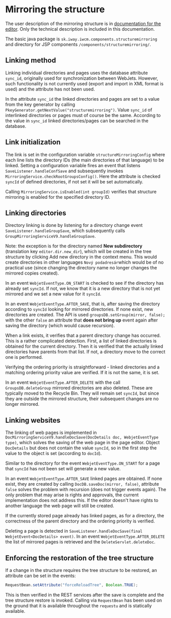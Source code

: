 # Mirroring the structure

The user description of the mirroring structure is in [documentation for the editor](../../redactor/apps/docmirroring/README.md). Only the technical description is included in this documentation.

The basic java package is `sk.iway.iwcm.components.structuremirroring` and directory for JSP components `/components/structuremirroring/`.

## Linking method

Linking individual directories and pages uses the database attribute `sync_id`, originally used for synchronization between WebJets. However, such functionality is not currently used (export and import in XML format is used) and the attribute has not been used.

In the attribute `sync_id` the linked directories and pages are set to a value from the key generator by calling `PkeyGenerator.getNextValue("structuremirroring")`. Value `sync_id` of interlinked directories or pages must of course be the same. According to the value in `sync_id` linked directories/pages can be searched in the database.

## Link initialization

The link is set in the configuration variable `structureMirroringConfig` where each line lists the directory IDs (the main directories of that language) to be linked. Setting a configuration variable fires an event that listens `SaveListener.handleConfSave` and subsequently invokes `MirroringService.checkRootGroupsConfig()`. Here the attribute is checked `syncId` of defined directories, if not set it will be set automatically.

Calling `MirroringService.isEnabled(int groupId)` verifies that structure mirroring is enabled for the specified directory ID.

## Linking directories

Directory linking is done by listening for a directory change event `SaveListener.handleGroupSave`, which subsequently calls `GroupMirroringServiceV9.handleGroupSave`.

Note: the exception is for the directory named **New subdirectory** (translation key `editor.dir.new_dir`), which will be created in the tree structure by clicking Add new directory in the context menu. This would create directories in other languages `Nový podadresár`which would be of no practical use (since changing the directory name no longer changes the mirrored copies created).

In an event `WebjetEventType.ON_START` is checked to see if the directory has already set `syncId`. If not, we know that it is a new directory that is not yet mirrored and we set a new value for it `syncId`.

In an event `WebjetEventType.AFTER_SAVE`, that is, after saving the directory according to `syncId` looking for mirrored directories. If none exist, new directories are created. The API is used `groupsDB.setGroup(mirror, false);` with the other `false` an attribute that **does not bring up** event again after saving the directory (which would cause recursion).

When a link exists, it verifies that a parent directory change has occurred. This is a rather complicated detection. First, a list of linked directories is obtained for the current directory. Then it is verified that the actually linked directories have parents from that list. If not, a directory move to the correct one is performed.

Verifying the ordering priority is straightforward - linked directories and a matching ordering priority value are verified. If it is not the same, it is set.

In an event `WebjetEventType.AFTER_DELETE` with the call `GroupsDB.deleteGroup` mirrored directories are also deleted. These are typically moved to the Recycle Bin. They will remain set `syncId`, but since they are outside the mirrored structure, their subsequent changes are no longer mirrored.

## Linking websites

The linking of web pages is implemented in `DocMirroringServiceV9.handleDocSave(DocDetails doc, WebjetEventType type)`, which solves the saving of the web page in the page editor. Object `DocDetails` but does not contain the value `syncId`, so in the first step the value to the object is set (according to `docId`).

Similar to the directory for the event `WebjetEventType.ON_START` for a page that `syncId` has not been set will generate a new value.

In an event `WebjetEventType.AFTER_SAVE` linked pages are obtained. If none exist, they are created by calling `DocDB.saveDoc(mirror, false)`, attribute `false` solves the problem with recursion (does not trigger events again). The only problem that may arise is rights and approvals, the current implementation does not address this. If the editor doesn't have rights to another language the web page will still be created.

If the currently stored page already has linked pages, as for a directory, the correctness of the parent directory and the ordering priority is verified.

Deleting a page is detected in `SaveListener.handleDocSave(final WebjetEvent<DocDetails> event)`. In an event `WebjetEventType.AFTER_DELETE` the list of mirrored pages is retrieved and the `DeleteServlet.deleteDoc`.

## Enforcing the restoration of the tree structure

If a change in the structure requires the tree structure to be restored, an attribute can be set in the events:

```java
RequestBean.setAttribute("forceReloadTree", Boolean.TRUE);
```

This is then verified in the REST services after the save is complete and the tree structure restore is invoked. Calling via `RequestBean` has been used on the ground that it is available throughout the `requestu` and is statically available.
